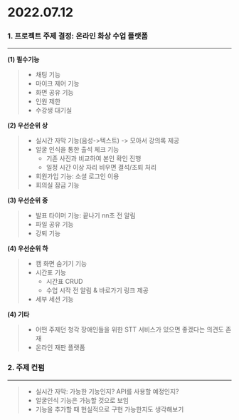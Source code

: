 # 2022.07.12



### 1. 프로젝트 주제 결정: 온라인 화상 수업 플랫폼
---------------------
**(1) 필수기능**
>    - 채팅 기능
>    - 마이크 제어 기능
>    - 화면 공유 기능
>    - 인원 제한
>    - 수강생 대기실


**(2) 우선순위 상**
>    - 실시간 자막 기능(음성->텍스트) -> 모아서 강의록 제공
>    - 얼굴 인식을 통한 출석 체크 기능
>        - 기존 사진과 비교하여 본인 확인 진행
>        - 일정 시간 이상 자리 비우면 결석/조퇴 처리
>    - 회원가입 기능: 소셜 로그인 이용 
>    - 회의실 잠금 기능


**(3) 우선순위 중**
>   - 발표 타이머 기능: 끝나기 nn초 전 알림
>   - 파일 공유 기능
>   - 강퇴 기능


**(4) 우선순위 하**
>   - 캠 화면 숨기기 기능
>   - 시간표 기능
>       - 시간표 CRUD
>       - 수업 시작 전 알림 & 바로가기 링크 제공
>   - 세부 세션 기능


**(4) 기타**
>   - 어떤 주제던 청각 장애인들을 위한 STT 서비스가 있으면 좋겠다는 의견도 존재
>   - 온라인 재판 플랫폼



### 2. 주제 컨펌
--------------------
>- 실시간 자막: 가능한 기능인지? API를 사용할 예정인지?
>- 얼굴인식 기능은 가능할 것으로 보임
>- 기능을 추가할 때 현실적으로 구현 가능한지도 생각해보기
